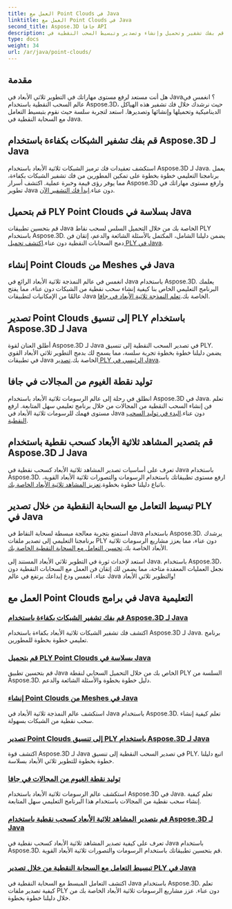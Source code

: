 ```yaml
---
title: العمل مع Point Clouds في Java
linktitle: العمل مع Point Clouds في Java
second_title: Aspose.3D جافا API
description: قم بفك تشفير وتحميل وإنشاء وتصدير وتبسيط السحب النقطية في Java بسهولة باستخدام البرامج التعليمية Aspose.3D. عزز مهاراتك في التطوير ثلاثي الأبعاد خطوة بخطوة.
type: docs
weight: 34
url: /ar/java/point-clouds/
---
```


## مقدمة

هل أنت مستعد لرفع مستوى مهاراتك في التطوير ثلاثي الأبعاد في Java؟ انغمس في عالم السحب النقطية باستخدام Aspose.3D، حيث نرشدك خلال فك تشفير هذه الهياكل الديناميكية وتحميلها وإنشائها وتصديرها. استعد لتجربة سلسة حيث نقوم بتبسيط التعامل مع السحابة النقطية في Java.

## قم بفك تشفير الشبكات بكفاءة باستخدام Aspose.3D لـ Java
 استكشف تعقيدات فك ترميز الشبكات ثلاثية الأبعاد باستخدام Aspose.3D لـ Java. يعمل برنامجنا التعليمي خطوة بخطوة على تمكين المطورين من فك تشفير الشبكات بكفاءة، مما يوفر رؤى قيمة وخبرة عملية. اكتشف أسرار Aspose.3D وارفع مستوى مهاراتك في تطوير Java دون عناء.[ابدأ فك التشفير الآن](./decode-meshes-java/).

## قم بتحميل PLY Point Clouds بسلاسة في Java
 قم بتحسين تطبيقات Java الخاصة بك من خلال التحميل السلس لسحب نقاط PLY باستخدام Aspose.3D. يضمن دليلنا الشامل، المكتمل بالأسئلة الشائعة والدعم، إتقان فن دمج السحابات النقطية دون عناء.[اكتشف تحميل PLY في Java](./load-ply-point-clouds-java/).

## إنشاء Point Clouds من Meshes في Java
انغمس في عالم النمذجة ثلاثية الأبعاد الرائع في Java باستخدام Aspose.3D. يعلمك البرنامج التعليمي الخاص بنا كيفية إنشاء سحب نقطية من الشبكات دون عناء، مما يفتح عالمًا من الإمكانيات لتطبيقات Java الخاصة بك.[تعلم النمذجة ثلاثية الأبعاد في جافا](./create-point-clouds-java/).

## تصدير Point Clouds إلى تنسيق PLY باستخدام Aspose.3D لـ Java
 أطلق العنان لقوة Aspose.3D لـ Java في تصدير السحب النقطية إلى تنسيق PLY. يضمن دليلنا خطوة بخطوة تجربة سلسة، مما يسمح لك بدمج التطوير ثلاثي الأبعاد القوي في تطبيقات Java الخاصة بك.[تصدير PLY الرئيسي في Java](./export-point-clouds-ply-java/).

## توليد نقطة الغيوم من المجالات في جافا
 انطلق في رحلة إلى عالم الرسومات ثلاثية الأبعاد باستخدام Aspose.3D في Java. تعلم فن إنشاء السحب النقطية من المجالات من خلال برنامج تعليمي سهل المتابعة. ارفع مستوى فهمك للرسومات ثلاثية الأبعاد في Java دون عناء.[البدء في توليد السحب النقطية](./generate-point-clouds-spheres-java/).

## قم بتصدير المشاهد ثلاثية الأبعاد كسحب نقطية باستخدام Aspose.3D لـ Java
تعرف على أساسيات تصدير المشاهد ثلاثية الأبعاد كسحب نقطية في Java باستخدام Aspose.3D. ارفع مستوى تطبيقاتك باستخدام الرسومات والتصورات ثلاثية الأبعاد القوية، باتباع دليلنا خطوة بخطوة.[تعزيز المشاهد ثلاثية الأبعاد الخاصة بك](./export-3d-scenes-point-clouds-java/).

## تبسيط التعامل مع السحابة النقطية من خلال تصدير PLY في Java
 استمتع بتجربة معالجة مبسطة لسحابة النقاط في Java باستخدام Aspose.3D. يرشدك برنامجنا التعليمي إلى تصدير ملفات PLY دون عناء، مما يعزز مشاريع الرسومات ثلاثية الأبعاد الخاصة بك.[تحسين التعامل مع السحابة النقطية الخاصة بك](./ply-export-point-clouds-java/).

استعد لإحداث ثورة في التطوير ثلاثي الأبعاد المستند إلى Java. باستخدام Aspose.3D، نجعل العمليات المعقدة متاحة، مما يضمن لك إتقان فن العمل مع السحابات النقطية دون عناء. انغمس ودع إبداعك يرتفع في عالم Java والتطوير ثلاثي الأبعاد!
## العمل مع Point Clouds في برامج Java التعليمية
### [قم بفك تشفير الشبكات بكفاءة باستخدام Aspose.3D لـ Java](./decode-meshes-java/)
اكتشف فك تشفير الشبكات ثلاثية الأبعاد بكفاءة باستخدام Aspose.3D لـ Java. برنامج تعليمي خطوة بخطوة للمطورين.
### [قم بتحميل PLY Point Clouds بسلاسة في Java](./load-ply-point-clouds-java/)
قم بتحسين تطبيق Java الخاص بك من خلال التحميل السحابي لنقطة PLY السلسة من Aspose.3D. دليل خطوة بخطوة والأسئلة الشائعة والدعم.
### [إنشاء Point Clouds من Meshes في Java](./create-point-clouds-java/)
استكشف عالم النمذجة ثلاثية الأبعاد في Java باستخدام Aspose.3D. تعلم كيفية إنشاء سحب نقطية من الشبكات بسهولة.
### [تصدير Point Clouds إلى تنسيق PLY باستخدام Aspose.3D لـ Java](./export-point-clouds-ply-java/)
اكتشف قوة Aspose.3D لـ Java في تصدير السحب النقطية إلى تنسيق PLY. اتبع دليلنا خطوة بخطوة للتطوير ثلاثي الأبعاد بسلاسة.
### [توليد نقطة الغيوم من المجالات في جافا](./generate-point-clouds-spheres-java/)
استكشف عالم الرسومات ثلاثية الأبعاد باستخدام Aspose.3D في Java. تعلم كيفية إنشاء سحب نقطية من المجالات باستخدام هذا البرنامج التعليمي سهل المتابعة.
### [قم بتصدير المشاهد ثلاثية الأبعاد كسحب نقطية باستخدام Aspose.3D لـ Java](./export-3d-scenes-point-clouds-java/)
تعرف على كيفية تصدير المشاهد ثلاثية الأبعاد كسحب نقطية في Java باستخدام Aspose.3D. قم بتحسين تطبيقاتك باستخدام الرسومات والتصورات ثلاثية الأبعاد القوية.
### [تبسيط التعامل مع السحابة النقطية من خلال تصدير PLY في Java](./ply-export-point-clouds-java/)
اكتشف التعامل المبسط مع السحابة النقطية في Java باستخدام Aspose.3D. تعلم كيفية تصدير ملفات PLY دون عناء. عزز مشاريع الرسومات ثلاثية الأبعاد الخاصة بك من خلال دليلنا خطوة بخطوة.